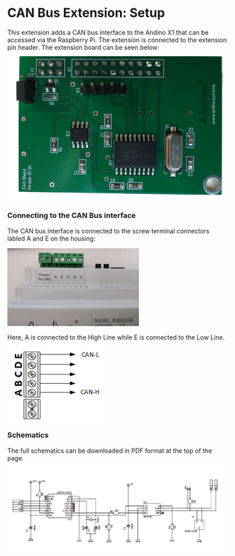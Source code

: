 CAN Bus Extension: Setup
======

This extension adds a CAN bus interface to the Andino X1 that can be accessed via the Raspberry Pi. The extension is connected to the extension pin header. The extension board can be seen below:
![Andino X1 -Screw Terminal](./img/can-shield.png)


### Connecting to the CAN Bus interface

The CAN bus interface is connected to the screw terminal connectors labled A and E on the housing:

![Andino X1 -Screw Terminal](./img/extension-connector-small.png)

Here, A is connected to the High Line while E is connected to the Low Line. 

![Andino X1 - CAN Bus Extension](./img/can.png)

### Schematics
The full schematics can be downloaded in PDF format at the top of the page.

![Andino X1 -CAN Bus Extension - Schematics](./img/schematics.png)
